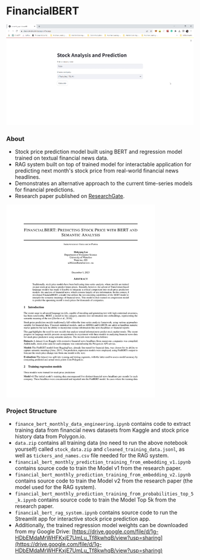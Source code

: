 # FinancialBERT

![Demo GIF](./assets/FinancialBERT_Streamlit_Demo_Speedup.gif)

### About

- Stock price prediction model built using BERT and regression model trained on textual financial news data.
- RAG system built on top of trained model for interactable application for predicting next month's stock price from real-world financial news headlines.
- Demonstrates an alternative approach to the current time-series models for financial predictions.
- Research paper published on [ResearchGate](https://www.researchgate.net/publication/376356600_FinancialBERT_Predicting_Stock_Price_with_BERT_and_Semantic_Analysis).
<a href="https://www.researchgate.net/publication/376356600_FinancialBERT_Predicting_Stock_Price_with_BERT_and_Semantic_Analysis">
    <img src="./assets/FinancialBERT_Research_Paper_Page1.png" width="400" alt="description of the image"/>
</a>

### Project Structure

- `finance_bert_monthly_data_engineering.ipynb` contains code to extract training data from financial news datasets from Kaggle and stock price history data from Polygon.io.
- `data.zip` contains all training data (no need to run the above notebook yourself) called `stock_data.zip` and `cleaned_training_data.jsonl`, as well as `tickers_and_names.csv` file needed for the RAG system.
- `financial_bert_monthly_prediction_training_from_embedding_v1.ipynb` contains source code to train the Model v1 from the research paper.
- `financial_bert_monthly_prediction_training_from_embedding_v2.ipynb` contains source code to train the Model v2 from the research paper (the model used for the RAG system).
- `financial_bert_monthly_prediction_training_from_probabilities_top_5_k.ipynb` contains source code to train the Model Top 5k from the research paper.
- `financial_bert_rag_system.ipynb` contains source code to run the Streamlit app for interactive stock price prediction app.
- Additionally, the trained regression model weights can be downloaded from my Google Drive: [https://drive.google.com/file/d/1g-HDbEMdaMrWHFKxjE7UmLu_Tf8kwhqB/view?usp=sharing](https://drive.google.com/file/d/1g-HDbEMdaMrWHFKxjE7UmLu_Tf8kwhqB/view?usp=sharing)
